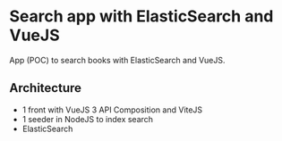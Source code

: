 # Search app with ElasticSearch and VueJS

App (POC) to search books with ElasticSearch and VueJS.

## Architecture
- 1 front with VueJS 3 API Composition and ViteJS
- 1 seeder in NodeJS to index search
- ElasticSearch